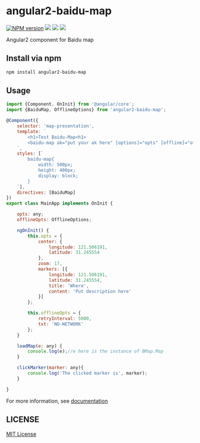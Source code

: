 angular2-baidu-map
=====================

[![NPM version][npm-image]][npm-url]
![][david-url]
![][dt-url]
![][license-url]

Angular2 component for Baidu map

## Install via npm ##

```bash
npm install angular2-baidu-map
```

## Usage ##

```javascript
import {Component, OnInit} from '@angular/core';
import {BaiduMap, OfflineOptions} from 'angular2-baidu-map';

@Component({
    selector: 'map-presentation',
    template: `
        <h1>Test Baidu-Map<h1>
        <baidu-map ak="put your ak here" [options]="opts" [offline]="offlineOpts" (onMapLoaded)="loadMap($event)" (onMarkerClicked)="clickMarker($event)"></baidu-map>
    `,
    styles: [`
        baidu-map{
            width: 500px;
            height: 400px;
            display: block;
        }
    `],
    directives: [BaiduMap]
})
export class MainApp implements OnInit {

    opts: any;
    offlineOpts: OfflineOptions;

    ngOnInit() {
        this.opts = {
            center: {
                longitude: 121.506191,
                latitude: 31.245554
            },
            zoom: 17,
            markers: [{
                longitude: 121.506191,
                latitude: 31.245554,
                title: 'Where',
                content: 'Put description here'
            }]
        };

        this.offlineOpts = {
            retryInterval: 5000,
            txt: 'NO-NETWORK'
        };
    }

    loadMap(e: any) {
        console.log(e);//e here is the instance of BMap.Map
    }

    clickMarker(marker: any){
        console.log('The clicked marker is', marker);
    }

}
```

For more information, see [documentation](http://leftstick.github.io/angular2-baidu-map/)


## LICENSE ##

[MIT License](https://raw.githubusercontent.com/leftstick/angular2-baidu-map/master/LICENSE)


[npm-url]: https://npmjs.org/package/angular2-baidu-map
[npm-image]: https://img.shields.io/npm/v/angular2-baidu-map.svg
[david-url]: https://david-dm.org/leftstick/angular2-baidu-map.png
[dt-url]:https://img.shields.io/npm/dt/angular2-baidu-map.svg
[license-url]:https://img.shields.io/npm/l/angular2-baidu-map.svg
